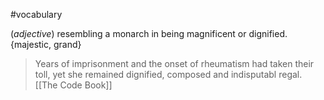#vocabulary 

(_adjective_)
resembling a monarch in being magnificent or dignified.
{majestic, grand}

>Years of imprisonment and the onset of rheumatism had taken their toll, yet she remained dignified, composed and indisputabl regal.
>[[The Code Book]]